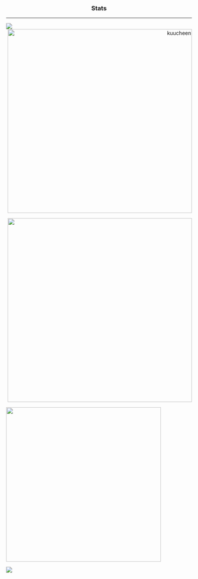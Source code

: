 ### <p align="center">Stats</p>

-----

<a href="https://discord.com/users/173008713504784384"><img align="left" src="https://lanyard.cnrad.dev/api/173008713504784384"/></a>


<p><p align="right"> <img width=500vw src="https://github-readme-streak-stats.herokuapp.com/?user=kuucheen&hide_border=true&background=2E343E&stroke=393e48&ring=CD0952&fire=CD0952&currStreakNum=C0C6DB&sideNums=C0C6DB&currStreakLabel=CD0952&sideLabels=C0C6DB&dates=586069" alt="kuucheen" /></p>

<p align="right"> <img width=500vw src="https://github-readme-stats.vercel.app/api?username=Kuucheen&theme=dark&title_color=CD0952&border_color=2E343E&bg_color=2E343E"/> </p>

<p align="left"> <img width=420vw src="https://github-readme-stats.vercel.app/api/top-langs/?username=Kuucheen&layout=compact&theme=dark&title_color=CD0952&border_color=2E343E&bg_color=2E343E"/> </p>

<p align="left"> <img src="https://komarev.com/ghpvc/?username=Kuucheen&color=CD0952"/> </p>
